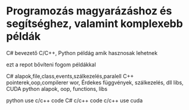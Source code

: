# Programozás magyarázáshoz és segítséghez, valamint komplexebb példák
 C# bevezető
 C/C++, Python példág amik hasznosak lehetnek
 
 ezt a repot bővíteni fogom példákkal
 
C# alapok,file,class,events,szálkezelés,paralell
C++ pointerek,oop,compilerer wor, Érdekes függvények, szálkezelés, dll libs, CUDA
python alapok, oop, functions, libs 

python use c/c++ code
C# c/c++ code
c/c++ use cuda

